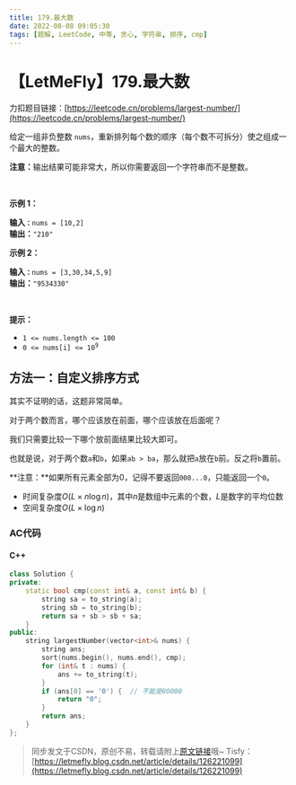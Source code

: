 ```yaml
---
title: 179.最大数
date: 2022-08-08 09:05:30
tags: [题解, LeetCode, 中等, 贪心, 字符串, 排序, cmp]
---
```


# 【LetMeFly】179.最大数

力扣题目链接：[https://leetcode.cn/problems/largest-number/](https://leetcode.cn/problems/largest-number/)

<p>给定一组非负整数 <code>nums</code>，重新排列每个数的顺序（每个数不可拆分）使之组成一个最大的整数。</p>

<p><strong>注意：</strong>输出结果可能非常大，所以你需要返回一个字符串而不是整数。</p>

<p>&nbsp;</p>

<p><strong>示例 1：</strong></p>

<pre>
<strong>输入<code>：</code></strong><code>nums = [10,2]</code>
<strong>输出：</strong><code>"210"</code></pre>

<p><strong>示例&nbsp;2：</strong></p>

<pre>
<strong>输入<code>：</code></strong><code>nums = [3,30,34,5,9]</code>
<strong>输出：</strong><code>"9534330"</code>
</pre>

<p>&nbsp;</p>

<p><strong>提示：</strong></p>

<ul>
	<li><code>1 &lt;= nums.length &lt;= 100</code></li>
	<li><code>0 &lt;= nums[i] &lt;= 10<sup>9</sup></code></li>
</ul>


    
## 方法一：自定义排序方式

其实不证明的话，这题非常简单。

对于两个数而言，哪个应该放在前面，哪个应该放在后面呢？

我们只需要比较一下哪个放前面结果比较大即可。

也就是说，对于两个数```a```和```b```，如果```ab > ba```，那么就把```a```放在```b```前。反之将```b```置前。

**注意：**如果所有元素全部为$0$，记得不要返回```000...0```，只能返回一个```0```。

+ 时间复杂度$O(L\times n\log n)$，其中$n$是数组中元素的个数，$L$是数字的平均位数
+ 空间复杂度$O(L\times\log n)$

### AC代码

#### C++

```cpp
class Solution {
private:
    static bool cmp(const int& a, const int& b) {
        string sa = to_string(a);
        string sb = to_string(b);
        return sa + sb > sb + sa;
    }
public:
    string largestNumber(vector<int>& nums) {
        string ans;
        sort(nums.begin(), nums.end(), cmp);
        for (int& t : nums) {
            ans += to_string(t);
        }
        if (ans[0] == '0') {  // 不能是00000
            return "0";
        }
        return ans;
    }
};
```

> 同步发文于CSDN，原创不易，转载请附上[原文链接](https://leetcode.letmefly.xyz/2022/08/08/LeetCode%200179.%E6%9C%80%E5%A4%A7%E6%95%B0/)哦~
> Tisfy：[https://letmefly.blog.csdn.net/article/details/126221099](https://letmefly.blog.csdn.net/article/details/126221099)
